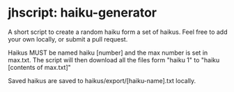 # jhscript: haiku-generator
A short script to create a random haiku form a set of haikus. Feel free to add your own locally, or submit a pull request.


Haikus MUST be named haiku [number] and the max number is set in max.txt.
The script will then download all the files form "haiku 1" to "haiku [contents of max.txt]"
  
  
 Saved haikus are saved to haikus/export/[haiku-name].txt locally.
 
